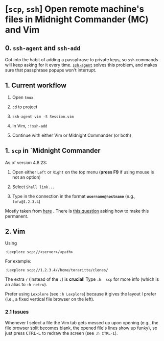 # [`scp`, `ssh`] Open remote machine's files in Midnight Commander (MC) and Vim

## 0. `ssh-agent` and `ssh-add`

Got into the habit of adding a passphrase to private
keys,  so `ssh`  commands  will keep  asking for  it
every time.
[`ssh-agent`](https://www.ssh.com/ssh/agent)
solves this problem, and makes  sure that passphrase
popups won't interrupt.

## 1. Current workflow

1. Open `tmux`

2. `cd` to project

3. `ssh-agent vim -S Session.vim`

4. In Vim, `:!ssh-add`

5. Continue with either Vim or Midnight Commander (or both)

## 1. `scp` in `Midnight Commander

As of version 4.8.23:

 1. Open  either `Left` or  `Right`  on  the top  menu
(**press F9** if using mouse is not an option)

 2. Select `Shell link...`

 3. Type  in   the    connection   in    the   format
**`username@hostname`** (e.g., `lofa@1.2.3.4`)

Mostly taken from
[here](http://wiki.blue-panel.com/index.php/Midnight_Commander_(en)#SCP_Client)
. There is
[this question](https://unix.stackexchange.com/questions/12649/how-to-scp-in-mc-and-remember)
asking how to make this permanent.

## 2. Vim

Using

```text
:Lexplore scp://<server>/<path>
```

For example:
```text
:Lexplore scp://1.2.3.4//home/toraritte/clones/
```

The extra  `/` (instead of the  `:`) is **crucial**!
Type `:h  scp` for more  info (which is an  alias to
`:h netrw`).

Prefer using `Lexplore`  (see `:h Lexplore`) because
it gives the layout I prefer (i.e., a fixed vertical
file browser on the left).

### 2.1 Issues

Whenever I select a file  the Vim tab gets messed up
upon opening  (e.g., the file browser  split becomes
blank, the  opened file's  lines show up  funky), so
just  press  <kbd>CTRL</kbd>-<kbd>L</kbd> to  redraw
the screen (see `:h CTRL-L`).
